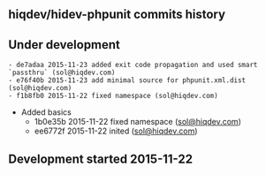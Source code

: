 hiqdev/hidev-phpunit commits history
------------------------------------

## Under development

    - de7adaa 2015-11-23 added exit code propagation and used smart `passthru` (sol@hiqdev.com)
    - e76f40b 2015-11-23 add minimal source for phpunit.xml.dist (sol@hiqdev.com)
    - f1b8fb0 2015-11-22 fixed namespace (sol@hiqdev.com)
- Added basics
    - 1b0e35b 2015-11-22 fixed namespace (sol@hiqdev.com)
    - ee6772f 2015-11-22 inited (sol@hiqdev.com)

## Development started 2015-11-22

